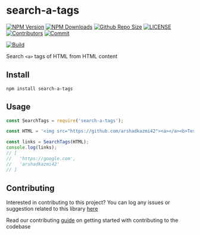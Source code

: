 # search-a-tags

[![NPM Version](https://img.shields.io/npm/v/search-a-tags-hacktoberfest.svg)](https://www.npmjs.com/package/search-a-tags-hacktoberfest)
[![NPM Downloads](https://img.shields.io/npm/dt/search-a-tags-hacktoberfest.svg)](https://www.npmjs.com/package/search-a-tags-hacktoberfest)
[![Github Repo Size](https://img.shields.io/github/repo-size/AryanAg08/search-a-tags-hacktoberfest.svg)](https://github.com/AryanAg08/search-a-tags-hacktoberfest)
[![LICENSE](https://img.shields.io/npm/l/search-a-tags-hacktoberfest.svg)](https://github.com/AryanAg08/search-a-tags-hacktoberfest/blob/master/LICENSE)
[![Contributors](https://img.shields.io/github/contributors/AryanAg08/search-a-tags-hacktoberfest.svg)](https://github.com/AryanAg08/search-a-tags-hacktoberfest/graphs/contributors)
[![Commit](https://img.shields.io/github/last-commit/AryanAg08/search-a-tags-hacktoberfest.svg)](https://github.com/AryanAg08/search-a-tags-hacktoberfest/commits/master)


[![Build](https://github.com/arshadkazmi42/search-a-tags/actions/workflows/nodejs.yml/badge.svg)](https://github.com/arshadkazmi42/search-a-tags/actions/workflows/nodejs.yml)

Search `<a>` tags of HTML from HTML content

## Install

```
npm install search-a-tags
```

## Usage

```javascript
const SearchTags = require('search-a-tags');

const HTML = '<img src="https://github.com/arshadkazmi42"><a></a><b>Test</b><a href="https://google.com" />Click Here</a><p>This is a paragraph</p><a target="_" href="arshadkazmi42"><img src="test.png" /><img target="_" src="/images/1.png">';

const links = SearchTags(HTML);
console.log(links);
// [
//   'https://google.com',
//   'arshadkazmi42'
// ]
```

## Contributing

Interested in contributing to this project?
You can log any issues or suggestion related to this library [here](https://github.com/arshadkazmi42/search-a-tags/issues/new)

Read our contributing [guide](CONTRIBUTING.md) on getting started with contributing to the codebase
